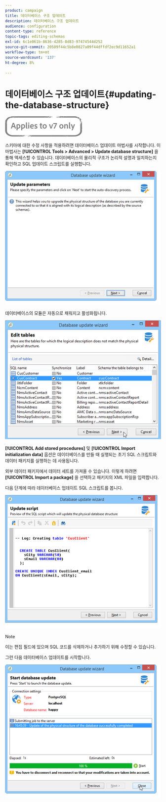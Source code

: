 ```yaml
---
product: campaign
title: 데이터베이스 구조 업데이트
description: 데이터베이스 구조 업데이트
audience: configuration
content-type: reference
topic-tags: editing-schemas
exl-id: 6c1e061b-8636-4285-8d83-97474544d252
source-git-commit: 20509f44c5b8e0827a09f44dffdf2ec9d11652a1
workflow-type: tm+mt
source-wordcount: '137'
ht-degree: 8%

---
```


# 데이터베이스 구조 업데이트{#updating-the-database-structure}

![](../../assets/v7-only.svg)

스키마에 대한 수정 사항을 적용하려면 데이터베이스 업데이트 마법사를 시작합니다. 이 마법사는 **[!UICONTROL Tools > Advanced > Update database structure]** 을 통해 액세스할 수 있습니다. 데이터베이스의 물리적 구조가 논리적 설명과 일치하는지 확인하고 SQL 업데이트 스크립트를 실행합니다.

![](assets/d_ncs_integration_schema_update.png)

데이터베이스의 모듈은 자동으로 채워지고 활성화됩니다.

![](assets/d_ncs_integration_schema_update_select.png)

**[!UICONTROL Add stored procedures]** 및 **[!UICONTROL Import initialization data]** 옵션은 데이터베이스를 만들 때 실행되는 초기 SQL 스크립트와 데이터 패키지를 실행하는 데 사용됩니다.

외부 데이터 패키지에서 데이터 세트를 가져올 수 있습니다. 이렇게 하려면 **[!UICONTROL Import a package]** 을 선택하고 패키지의 XML 파일을 입력합니다.

다음 단계에 따라 데이터베이스 업데이트 SQL 스크립트를 봅니다.

![](assets/d_ncs_integration_schema_update2.png)

>[!NOTE]
>
>이는 편집 필드에 있으며 SQL 코드를 삭제하거나 추가하기 위해 수정할 수 있습니다.

그런 다음 데이터베이스 업데이트를 시작합니다.

![](assets/d_ncs_integration_schema_update3.png)
